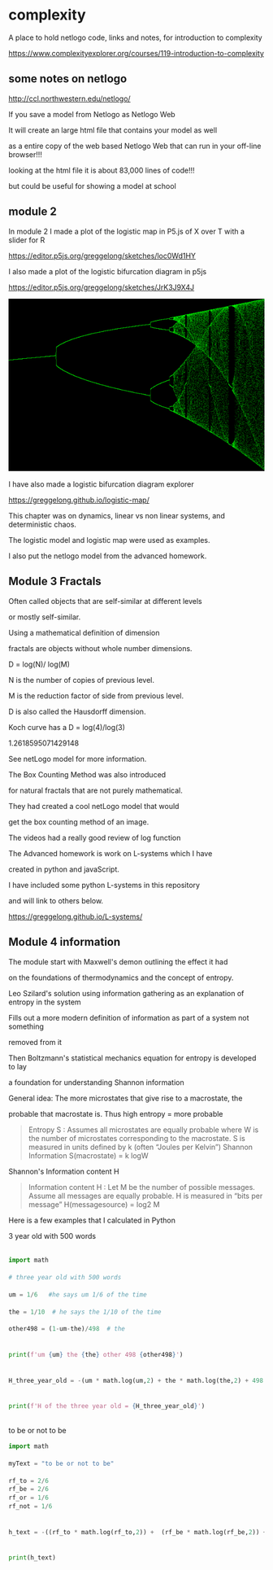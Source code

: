 # complexity
A place to hold netlogo code, links and notes, for introduction to complexity


https://www.complexityexplorer.org/courses/119-introduction-to-complexity

## some notes on netlogo

http://ccl.northwestern.edu/netlogo/

If you save a model from Netlogo as Netlogo Web

It will create an large html file that contains your model as well

as a entire copy of the web based Netlogo Web that can run in your off-line browser!!!

looking at the html file it is about 83,000 lines of code!!! 

but could be useful for showing a model at school


## module 2

In module 2 I made a plot of the logistic map in P5.js of X over T with a slider for R

https://editor.p5js.org/greggelong/sketches/loc0Wd1HY

I also made a plot of the logistic bifurcation diagram in p5js

https://editor.p5js.org/greggelong/sketches/JrK3J9X4J

![bidi](bidi.png)

I have also made a logistic bifurcation diagram explorer

https://greggelong.github.io/logistic-map/

This chapter was on dynamics, linear vs non linear systems, and deterministic chaos.

The logistic model and logistic map were used as examples.

I also put the netlogo model from the advanced homework.

## Module 3 Fractals

Often called objects that are self-similar at different levels

or mostly self-similar.

Using a mathematical definition of dimension

fractals are objects without whole number dimensions.

D = log(N)/ log(M)

N is the number of copies of previous level.

M is the reduction factor of side from previous level.

D is also called the Hausdorff dimension.

Koch curve has a D = log(4)/log(3)  

1.2618595071429148

See netLogo model for more information.

The Box Counting Method was also introduced 

for natural fractals that are not purely mathematical.  

They had created a cool netLogo model that would 

get the box counting method of an image.


The videos had a really good review of log function

The Advanced homework is work on L-systems which I have 

created in python and javaScript.

I have included some python L-systems in this repository

and will link to others below.

https://greggelong.github.io/L-systems/


## Module 4 information

The module start with Maxwell's demon outlining the effect it had

on the foundations of thermodynamics and the concept of entropy.

Leo Szilard's solution using information gathering as an explanation of entropy in the system

Fills out a more modern definition of information as part of a system not something

removed from it

Then Boltzmann's statistical mechanics equation for entropy is developed to lay 

a foundation for understanding Shannon information

General idea: The more microstates that give rise to a macrostate, the 

probable that macrostate is. Thus high entropy = more probable




>Entropy S : Assumes all microstates are
equally probable
where W is the number of microstates
corresponding to the macrostate.
S is measured in units defined
by k (often “Joules per Kelvin”)
Shannon Information
S(macrostate) = k logW


Shannon's Information content H

>Information content H :
Let M be the number of possible
messages. Assume all
messages are equally probable.
H is measured in “bits per message”
H(messagesource) = log2 M


Here is a few examples that I calculated in Python

3 year old with 500 words

```python

import math

# three year old with 500 words

um = 1/6   #he says um 1/6 of the time

the = 1/10  # he says the 1/10 of the time

other498 = (1-um-the)/498  # the


print(f'um {um} the {the} other 498 {other498}')


H_three_year_old = -(um * math.log(um,2) + the * math.log(the,2) + 498 * (other498 * math.log(other498,2)))


print(f'H of the three year old = {H_three_year_old}')



```

to be or not to be

```python
import math

myText = "to be or not to be"

rf_to = 2/6
rf_be = 2/6
rf_or = 1/6
rf_not = 1/6


h_text = -((rf_to * math.log(rf_to,2)) +  (rf_be * math.log(rf_be,2)) + (rf_or * math.log(rf_or,2)) + (rf_not * math.log(rf_not,2)))


print(h_text)

```


